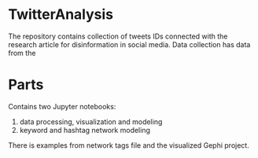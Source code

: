 # TwitterAnalysis
The repository contains collection of tweets IDs connected with the research article for disinformation in social media. Data collection has data from the 

# Parts
Contains two Jupyter notebooks:
1. data processing, visualization and modeling
2. keyword and hashtag network modeling


There is examples from network tags file and the visualized Gephi project.
